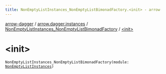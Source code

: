 ```yaml
---
title: NonEmptyListInstances_NonEmptyListBimonadFactory.<init> - arrow-dagger
---
```


[arrow-dagger](../../index.html) / [arrow.dagger.instances](../index.html) / [NonEmptyListInstances_NonEmptyListBimonadFactory](index.html) / [&lt;init&gt;](./-init-.html)

# &lt;init&gt;

`NonEmptyListInstances_NonEmptyListBimonadFactory(module: `[`NonEmptyListInstances`](../-non-empty-list-instances/index.html)`)`